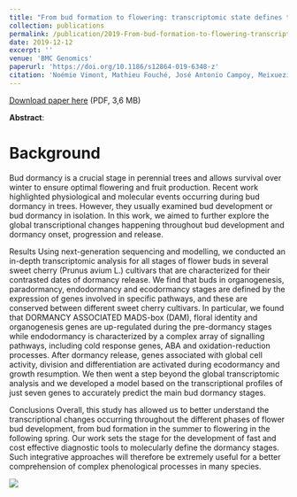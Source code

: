 ```yaml
---
title: "From bud formation to flowering: transcriptomic state defines the cherry developmental phases of sweet cherry bud dormancy"
collection: publications
permalink: /publication/2019-From-bud-formation-to-flowering-transcriptomic-state-defines-the-cherry-developmental-phases-of-sweet-cherry-bud-dormancy
date: 2019-12-12
excerpt: ''
venue: 'BMC Genomics'
paperurl: 'https://doi.org/10.1186/s12864-019-6348-z'
citation: 'Noémie Vimont, Mathieu Fouché, José Antonio Campoy, Meixuezi Tong, Mustapha Arkoun, Jean-Claude Yvin, Philip A. Wigge, Elisabeth Dirlewanger, Sandra Cortijo, Bénédicte Wenden (2019), "From bud formation to flowering: transcriptomic state defines the cherry developmental phases of sweet cherry bud dormancy", <i>BMC Genomics</i>, Volume 20, Article number 974'
---
```

<i class="ai ai-open-access"></i> [Download paper here](https://bmcgenomics.biomedcentral.com/track/pdf/10.1186/s12864-019-6348-z) (PDF, 3,6 MB)

**Abstract**:
# Background
Bud dormancy is a crucial stage in perennial trees and allows survival over winter to ensure optimal flowering and fruit production. Recent work highlighted physiological and molecular events occurring during bud dormancy in trees. However, they usually examined bud development or bud dormancy in isolation. In this work, we aimed to further explore the global transcriptional changes happening throughout bud development and dormancy onset, progression and release.

Results
Using next-generation sequencing and modelling, we conducted an in-depth transcriptomic analysis for all stages of flower buds in several sweet cherry (Prunus avium L.) cultivars that are characterized for their contrasted dates of dormancy release. We find that buds in organogenesis, paradormancy, endodormancy and ecodormancy stages are defined by the expression of genes involved in specific pathways, and these are conserved between different sweet cherry cultivars. In particular, we found that DORMANCY ASSOCIATED MADS-box (DAM), floral identity and organogenesis genes are up-regulated during the pre-dormancy stages while endodormancy is characterized by a complex array of signalling pathways, including cold response genes, ABA and oxidation-reduction processes. After dormancy release, genes associated with global cell activity, division and differentiation are activated during ecodormancy and growth resumption. We then went a step beyond the global transcriptomic analysis and we developed a model based on the transcriptional profiles of just seven genes to accurately predict the main bud dormancy stages.

Conclusions
Overall, this study has allowed us to better understand the transcriptional changes occurring throughout the different phases of flower bud development, from bud formation in the summer to flowering in the following spring. Our work sets the stage for the development of fast and cost effective diagnostic tools to molecularly define the dormancy stages. Such integrative approaches will therefore be extremely useful for a better comprehension of complex phenological processes in many species.

<img src='https://media.springernature.com/full/springer-static/image/art%3A10.1186%2Fs12864-019-6348-z/MediaObjects/12864_2019_6348_Fig10_HTML.png?as=webp' />

<script type="text/javascript" src="https://d1bxh8uas1mnw7.cloudfront.net/assets/embed.js"></script><div class="altmetric-embed" data-badge-type="donut" data-altmetric-id="57639456" />
